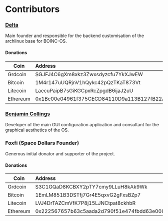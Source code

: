 # Contributors

### [Delta](https://github.com/delta1512)

Main founder and responsible for the backend customisation of the archlinux base for BOINC-OS.
#### Donations

|Coin        |Address                                   |
|------------|:-----------------------------------------|
|Grdcoin     |SGJFJ4C6gXm8xkz3Zwxsdyzcfu7YkXJwEW        |
|Bitcoin     |1M4r147uUQRjnV1hQykc42pQzTKaT873Vt        |
|Litecoin    |LaecuPaipB7sGiKGCpxRcZpgdB6ijaJ2uU        |
|Ethereum    |0x1Bc00e04961f375CECD84110D9a113B127fB22AA|

### [Benjamin Collings](https://github.com/Aurailus)

Developer of the main GUI configuration application and consultant for the graphical aesthetics of the OS.

### Foxfi (Space Dollars Founder)

Generous initial donator and supporter of the project.
#### Donations

|Coin        |Address                                   |
|------------|:-----------------------------------------|
|Grdcoin     |S3C1GQaD8KCBXY2pTY7cmy9LLuH8kAk9Wk        |
|Bitcoin     |1EmLM851B3DSTfj7Gr4E5qxvG2gFxsBZp7        |
|Litecoin    |LVJ4DrTAZCmVfK7P8j15LJNCtpat8ckhbR        |
|Ethereum    |0x222567657b63c5aada2d790f51e474fbdd63e008|
